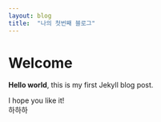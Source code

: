```yaml
---
layout: blog
title:  "나의 첫번째 블로그"
---
```


# Welcome

**Hello world**, this is my first Jekyll blog post.

I hope you like it!  
하하하

